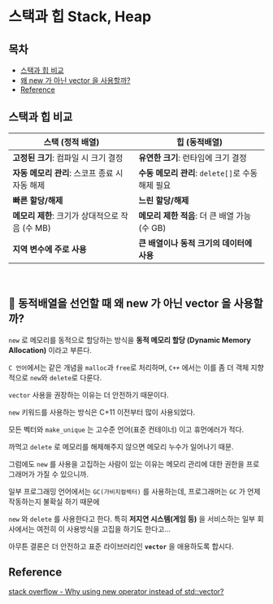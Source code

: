 # 스택과 힙 Stack, Heap

## 목차
* [스택과 힙 비교](#스택과-힙-비교)
* [왜 new 가 아닌 vector 을 사용할까?](#-동적배열을-선언할-때-왜-new-가-아닌-vector-을-사용할까)
* [Reference](#reference)



## 스택과 힙 비교

|스택 (정적 배열)|힙 (동적배열)|
|-------------------------------------|----------------------------------|
| **고정된 크기**: 컴파일 시 크기 결정 | **유연한 크기**: 런타임에 크기 결정 |
| **자동 메모리 관리**: 스코프 종료 시 자동 해제 | **수동 메모리 관리**: `delete[]`로 수동 해제 필요 |
| **빠른 할당/해제**| **느린 할당/해제** |
| **메모리 제한**: 크기가 상대적으로 작음 (수 MB) | **메모리 제한 적음**: 더 큰 배열 가능 (수 GB) |
| **지역 변수에 주로 사용**| **큰 배열이나 동적 크기의 데이터에 사용** |


</br>

## 🤔 동적배열을 선언할 때 왜 new 가 아닌 vector 을 사용할까?

`new` 로 메모리를 동적으로 할당하는 방식을 **동적 메모리 할당 (Dynamic Memory Allocation)** 이라고 부른다.

`C 언어`에서는 같은 개념을 `malloc`과 `free`로 처리하며, `C++` 에서는 이를 좀 더 객체 지향적으로 `new`와 `delete`로 다룬다.

`vector` 사용을 권장하는 이유는 더 안전하기 때문이다.

`new` 키워드를 사용하는 방식은 C+11 이전부터 많이 사용되었다.

모든 벡터와 `make_unique` 는 고수준 언어(표준 컨테이너) 이고 휴먼에러가 적다.

까먹고 `delete` 로 메모리를 해제해주지 않으면 메모리 누수가 일어나기 때문.

그럼에도 `new` 를 사용을 고집하는 사람이 있는 이유는 메모리 관리에 대한 권한을 프로그래머가 가질 수 있으니까.

일부 프로그래밍 언어에서는 `GC(가비지컬렉터)` 를 사용하는데, 프로그래머는 `GC` 가 언제 작동하는지 불확실 하기 때문에

`new` 와 `delete` 를 사용한다고 한다. 특히 **저지연 시스템(게임 등)** 을 서비스하는 일부 회사에서는 여전히 이 사용방식을 고집을 하기도 한다고...

아무튼 결론은 더 안전하고 표준 라이브러리인 **`vector`** 을 애용하도록 합시다.

## Reference
[stack overflow - Why using new operator instead of std::vector?](https://stackoverflow.com/questions/39390445/why-using-new-operator-instead-of-stdvector)